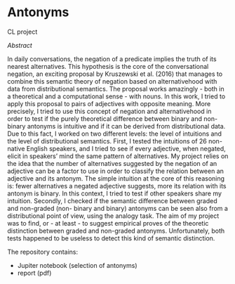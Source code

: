 # Antonyms
CL project


_Abstract_


In daily conversations, the negation of a predicate implies the truth of its nearest alternatives. This hypothesis is the core of the conversational negation, an exciting proposal by Kruszewski et al. (2016) that manages to combine this semantic theory of negation based on alternativehood with data from distributional semantics. The proposal works amazingly - both in a theoretical and a computational sense - with nouns.
In this work, I tried to apply this proposal to pairs of adjectives with opposite meaning. More precisely, I tried to use this concept of negation and alternativehood in order to test if the purely theoretical difference between binary and non-binary antonyms is intuitive and if it can be derived from distributional data. Due to this fact, I worked on two different levels: the level of intuitions and the level of distributional semantics.
First, I tested the intuitions of 26 non-native English speakers, and I tried to see if every adjective, when negated, elicit in speakers’ mind the same pattern of alternatives. My project relies on the idea that the number of alternatives suggested by the negation of an adjective can be a factor to use in order to classify the relation between an adjective and its antonym. The simple intuition at the core of this reasoning is: fewer alternatives a negated adjective suggests, more its relation with its antonym is binary. In this context, I tried to test if other speakers share my intuition.
Secondly, I checked if the semantic difference between graded and non-graded (non- binary and binary) antonyms can be seen also from a distributional point of view, using the analogy task.
The aim of my project was to find, or - at least - to suggest empirical proves of the theoretic distinction between graded and non-graded antonyms. Unfortunately, both tests happened to be useless to detect this kind of semantic distinction.

The repository contains: 
- Jupiter notebook (selection of antonyms)
- report (pdf)
